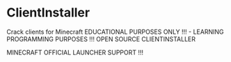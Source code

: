 # ClientInstaller
Crack clients for Minecraft
EDUCATIONAL PURPOSES ONLY !!! - LEARNING PROGRAMMING PURPOSES !!!
OPEN SOURCE CLIENTINSTALLER

MINECRAFT OFFICIAL LAUNCHER SUPPORT !!!


